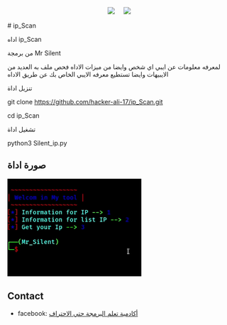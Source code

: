 <!-- Github README -->
<p align="center"><a href="https://github.com/hacker-ali-17">
<img height="165" src="https://github-readme-stats.vercel.app/api?username=htr-tech&show_icons=true&include_all_commits=true&theme=react&cache_seconds=3200&hide_border=true" /></a>
&nbsp;&nbsp;&nbsp;
<a href="https://github.com/hacker-ali-17"><img src="https://github-readme-stats.vercel.app/api/top-langs/?username=htr-tech&layout=compact&theme=react&hide_border=true" />
</a></p>
﻿# ip_Scan

اداه ip_Scan
 
من برمجة Mr Silent

لمعرفه معلومات عن ايبي اي شخص وايضا من ميزات الاداه فحص ملف به العديد من الايبيهات وايضا تستطيع معرفه الايبي الخاص بك عن طريق الاداه

تنزيل اداة 

git clone https://github.com/hacker-ali-17/ip_Scan.git

cd ip_Scan

تشغيل اداة 

python3 Silent_ip.py 


## صورة اداة 

![](PoC.jpg)

## Contact

* facebook: [أكادمية تعلم البرمجة حتي الاحتراف
](https://www.facebook.com/Alloush.dz)














